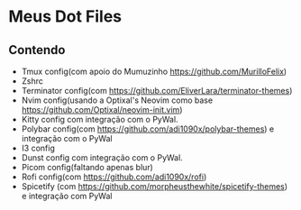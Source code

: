 # Meus Dot Files

## Contendo
  - Tmux config(com apoio do Mumuzinho https://github.com/MurilloFelix)
  - Zshrc
  - Terminator config(com https://github.com/EliverLara/terminator-themes)
  - Nvim config(usando a Optixal's Neovim como base https://github.com/Optixal/neovim-init.vim)
  - Kitty config com integração com o PyWal.
  - Polybar config(com https://github.com/adi1090x/polybar-themes) e integração com o PyWal
  - I3 config
  - Dunst config com integração com o PyWal.
  - Picom config(faltando apenas blur)
  - Rofi config(com https://github.com/adi1090x/rofi)
  - Spicetify (com https://github.com/morpheusthewhite/spicetify-themes) e integração com PyWal
